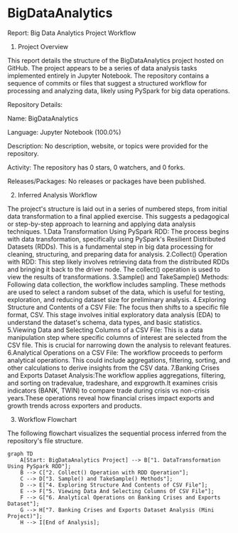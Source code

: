 # BigDataAnalytics
Report: Big Data Analytics Project Workflow

1. Project Overview

This report details the structure of the BigDataAnalytics project hosted on GitHub. The project appears to be a series of data analysis tasks implemented entirely in Jupyter Notebook. The repository contains a sequence of commits or files that suggest a structured workflow for processing and analyzing data, likely using PySpark for big data operations.

Repository Details:

Name: BigDataAnalytics

Language: Jupyter Notebook (100.0%)

Description: No description, website, or topics were provided for the repository.

Activity: The repository has 0 stars, 0 watchers, and 0 forks.

Releases/Packages: No releases or packages have been published.

2. Inferred Analysis Workflow

The project's structure is laid out in a series of numbered steps, from initial data transformation to a final applied exercise. This suggests a pedagogical or step-by-step approach to learning and applying data analysis techniques.
1.Data Transformation Using PySpark RDD: The process begins with data transformation, specifically using PySpark's Resilient                 Distributed Datasets (RDDs). This is a fundamental step in big data processing for cleaning, structuring, and preparing data for           analysis.
2.Collect() Operation with RDD: This step likely involves retrieving data from the distributed RDDs and bringing it back to the              driver node. The collect() operation is used to view the results of transformations.
3.Sample() and TakeSample() Methods: Following data collection, the workflow includes sampling. These methods are used to select a           random subset of the data, which is useful for testing, exploration, and reducing dataset size for preliminary analysis.
4.Exploring Structure and Contents of a CSV File: The focus then shifts to a specific file format, CSV. This stage involves initial          exploratory data analysis (EDA) to understand the dataset's schema, data types, and basic statistics.
5.Viewing Data and Selecting Columns of a CSV File: This is a data manipulation step where specific columns of interest are selected         from the CSV file. This is crucial for narrowing down the analysis to relevant features.
6.Analytical Operations on a CSV File: The workflow proceeds to perform analytical operations. This could include aggregations,              filtering, sorting, and other calculations to derive insights from the CSV data.
7.Banking Crises and Exports Dataset Analysis:The workflow applies aggregations, filtering, and sorting on tradevalue, tradeshare,           and expgrowth.It examines crisis indicators (BANK, TWIN) to compare trade during crisis vs non-crisis years.These operations               reveal how financial crises impact exports and growth trends across exporters and products.

     

3. Workflow Flowchart
   
The following flowchart visualizes the sequential process inferred from the repository's file structure.

```mermaid
graph TD
    A[Start: BigDataAnalytics Project] --> B["1. DataTransformation Using PySpark RDD"];
    B --> C["2. Collect() Operation with RDD Operation"];
    C --> D["3. Sample() and TakeSample() Methods"];
    D --> E["4. Exploring Structure And Contents of CSV File"];
    E --> F["5. Viewing Data And Selecting Columns Of CSV File"];
    F --> G["6. Analytical Operations on Banking Crises and Exports Dataset"];
    G --> H["7. Banking Crises and Exports Dataset Analysis (Mini Project)"];
    H --> I[End of Analysis];


